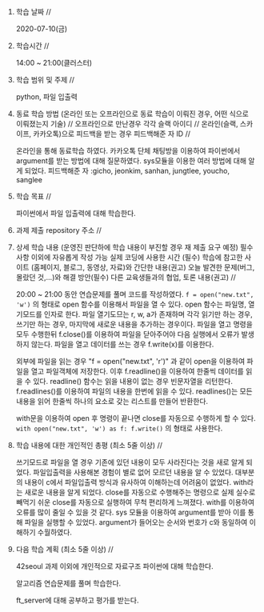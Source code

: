 1. 학습 날짜 // 

    2020-07-10(금)
 
2. 학습시간 // 

    14:00 ~ 21:00(클러스터)

3. 학습 범위 및 주제 // 
    
    python, 파일 입출력

4. 동료 학습 방법 (온라인 또는 오프라인으로 동료 학습이 이뤄진 경우, 어떤 식으로 이뤄졌는지 기술) // 오프라인으로 만난경우 각각 슬랙 아이디 // 온라인(슬랙, 스카이프, 카카오톡)으로 피드백을 받는 경우 피드백해준 자 ID // 

    온라인을 통해 동료학습 하였다. 카카오톡 단체 채팅방을 이용하여 파이썬에서 argument를 받는 방법에 대해 질문하였다. sys모듈을 이용한 여러 방법에 대해 알게 되었다. 피드백해준 자 :gicho, jeonkim, sanhan, jungtlee, youcho, sanglee

5. 학습 목표 //

    파이썬에서 파일 입출력에 대해 학습한다.
    
6. 과제 제출 repository 주소 // 
    
    
    
7. 상세 학습 내용 (운영진 판단하에 학습 내용이 부진할 경우 재 제출 요구 예정) 필수사항 이외에 자유롭게 작성 가능 실제 코딩에 사용한 시간 (필수) 학습에 참고한 사이트 (홈페이지, 블로그, 동영상, 자료)와 간단한 내용(권고) 오늘 발견한 문제(버그, 몰랐던 것,...)와 해결 방안(필수) 다른 교육생들과의 협업, 토론 내용(권고) //
    
    20:00 ~ 21:00 동안 연습문제를 풀며 코드를 작성하였다.
    `f = open("new.txt", 'w')` 의 형태로 open 함수를 이용해서 파일을 열 수 있다. open 함수는 파일명, 열기모드를 인자로 한다. 파일 열기도므는 r, w, a가 존재하며 각각 읽기만 하는 경우, 쓰기만 하는 경우, 마지막에 새로운 내용을 추가하는 경우이다. 파일을 열고 명령을 모두 수행한뒤 f.close()를 이용하여 파일을 닫아주어야 다음 실행에서 오류가 발생하지 않는다. 파일을 열고 데이터를 쓰는 경우 f.write(x)를 이용한다.
    
    외부에 파일을 읽는 경우 "f = open("new.txt", 'r')" 과 같이 open을 이용하여 파일을 열고 파일객체에 저장한다. 이후 f.readline()을 이용하여 한줄씩 데이터를 읽을 수 있다. readline() 함수는 읽을 내용이 없는 경우 빈문자열을 리턴한다. f.readlines()를 이용하여 파일의 내용을 한번에 읽을 수 있다. readlines()는 모든 내용을 읽어 한줄씩 하나의 요소로 갖는 리스트를 만들어 반환한다.
    
    with문을 이용하여 open 후 명령이 끝나면 close를 자동으로 수행하게 할 수 있다. `with open("new.txt", 'w') as f: f.write()` 의 형태로 사용한다.
    
    
8. 학습 내용에 대한 개인적인 총평 (최소 5줄 이상) //

   쓰기모드로 파일을 열 경우 기존에 있던 내용이 모두 사라진다는 것을 새로 알게 되었다. 파일입출력을 사용해본 경험이 별로 없어 모르던 내용을 알 수 있었다. 대부분의 내용이 c에서 파일입출력 방식과 유사하여 이해하는데 어려움이 없었다. with라는 새로운 내용을 알게 되었다. close를 자동으로 수행해주는 명령으로 실제 실수로 빼먹기 쉬운 close를 자동으로 실행하여 무척 편리하게 느껴졌다. with를 이용하여 오류를 많이 줄일 수 있을 것 같다. sys 모듈을 이용하여 argument를 받아 이를 통해 파일을 실행할 수 있었다. argument가 들어오는 순서와 번호가 c와 동일하여 이해하기 수월하였다.  
    
9. 다음 학습 계획 (최소 5줄 이상) // 
    
    42seoul 과제 이외에 개인적으로 자료구조 파이썬에 대해 학습한다.
    
    알고리즘 연습문제를 풀며 학습한다.
    
    ft_server에 대해 공부하고 평가를 받는다.